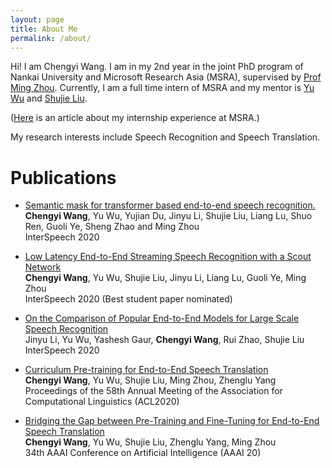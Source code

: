 ```yaml
---
layout: page
title: About Me
permalink: /about/
---
```

  Hi! I am Chengyi Wang. I am in my 2nd year in the joint PhD program of Nankai University and Microsoft Research Asia (MSRA), supervised by [Prof Ming Zhou](https://www.microsoft.com/en-us/research/people/mingzhou/). Currently, I am a full time intern of MSRA and my mentor is [Yu Wu](https://markwunlp.github.io/) and [Shujie Liu](https://www.microsoft.com/en-us/research/people/shujliu/). 
  
  ([Here](https://mp.weixin.qq.com/s?__biz=MzA4NzIyMDY0OA==&mid=2655395458&idx=1&sn=f3f8785b2da5e95491cdeb78d239d152&chksm=8b8e7645bcf9ff53a3cff614dce157da7c4930210018a0668a40346fd1cc525b3ad1661b2526&mpshare=1&scene=1&srcid=0709lUEovNVNG6qFqJwLQAzF&sharer_sharetime=1598597737469&sharer_shareid=1bd5ba917724738209ea4d8f0bbca6fe&key=9701b8bf0b69875affe47f0f5966ffb6e51eaecf25a06992ad983bfc1f8be03bcd669b6becb37e9e438cf57960013afdd57ce022f722323b4ef0d4afcb97461515536f20b6cedcbdcbc0612c2ee201322ed9c7870c515b5268edf0be0f204afcc9f48ce0877645f0cf56c00e793d1b336f5c1db5b78f9ce30e3b382d71eb4a9d&ascene=1&uin=MTA4Nzc2OTMxNg%3D%3D&devicetype=Windows+10+x64&version=62090529&lang=zh_CN&exportkey=A6qPb1a3tnHR8l92ilDp%2BgM%3D&pass_ticket=58nlAH4rBI%2BTOJlQlXxB3Hn1ENGl7dPyCVAW8X6gZM64QvkdmUY13ZfYrIbgrWHN) is an article about my internship experience at MSRA.)
  
  My research interests include Speech Recognition and Speech Translation.
  
# Publications

  * [Semantic mask for transformer based end-to-end speech recognition.](https://arxiv.org/pdf/1912.03010.pdf)<br>
    **Chengyi Wang**, Yu Wu, Yujian Du, Jinyu Li, Shujie Liu, Liang Lu, Shuo Ren, Guoli Ye, Sheng Zhao and Ming Zhou<br>
    InterSpeech 2020

* [Low Latency End-to-End Streaming Speech Recognition with a Scout Network](https://arxiv.org/pdf/2003.10369.pdf) <br>
**Chengyi Wang**, Yu Wu, Shujie Liu, Jinyu Li, Liang Lu, Guoli Ye, Ming Zhou<br>
InterSpeech 2020 (Best student paper nominated)

* [On the Comparison of Popular End-to-End Models for Large Scale Speech Recognition](https://arxiv.org/pdf/2005.14327)<br>
Jinyu Li, Yu Wu, Yashesh Gaur, **Chengyi Wang**, Rui Zhao, Shujie Liu<br>
InterSpeech 2020

* [Curriculum Pre-training for End-to-End Speech Translation](https://arxiv.org/pdf/2004.10093)<br>
**Chengyi Wang**, Yu Wu, Shujie Liu, Ming Zhou, Zhenglu Yang<br>
Proceedings of the 58th Annual Meeting of the Association for Computational Linguistics (ACL2020)

* [Bridging the Gap between Pre-Training and Fine-Tuning for End-to-End Speech Translation](https://www.aaai.org/Papers/AAAI/2020GB/AAAI-WangC.4794.pdf)<br>
 **Chengyi Wang**, Yu Wu, Shujie Liu, Zhenglu Yang, Ming Zhou<br>
 34th AAAI Conference on Artificial Intelligence (AAAI 20)
